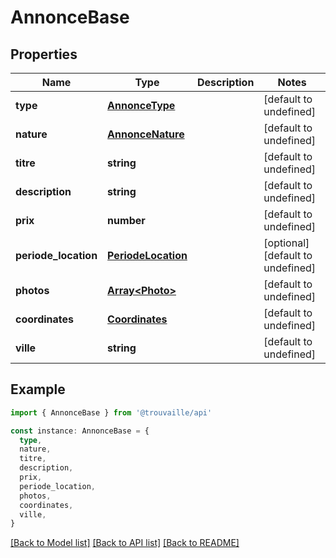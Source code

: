 # AnnonceBase

## Properties

| Name                 | Type                                      | Description | Notes                             |
| -------------------- | ----------------------------------------- | ----------- | --------------------------------- |
| **type**             | [**AnnonceType**](AnnonceType.md)         |             | [default to undefined]            |
| **nature**           | [**AnnonceNature**](AnnonceNature.md)     |             | [default to undefined]            |
| **titre**            | **string**                                |             | [default to undefined]            |
| **description**      | **string**                                |             | [default to undefined]            |
| **prix**             | **number**                                |             | [default to undefined]            |
| **periode_location** | [**PeriodeLocation**](PeriodeLocation.md) |             | [optional] [default to undefined] |
| **photos**           | [**Array&lt;Photo&gt;**](Photo.md)        |             | [default to undefined]            |
| **coordinates**      | [**Coordinates**](Coordinates.md)         |             | [default to undefined]            |
| **ville**            | **string**                                |             | [default to undefined]            |

## Example

```typescript
import { AnnonceBase } from '@trouvaille/api'

const instance: AnnonceBase = {
  type,
  nature,
  titre,
  description,
  prix,
  periode_location,
  photos,
  coordinates,
  ville,
}
```

[[Back to Model list]](../README.md#documentation-for-models) [[Back to API list]](../README.md#documentation-for-api-endpoints) [[Back to README]](../README.md)

